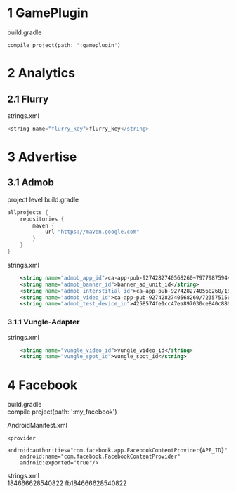 # 1 GamePlugin

build.gradle

    compile project(path: ':gameplugin')


# 2 Analytics

## 2.1 Flurry


strings.xml

```groovy
<string name="flurry_key">flurry_key</string>
```


# 3 Advertise

## 3.1 Admob

project level build.gradle

```groovy
allprojects {
    repositories {
        maven {
            url "https://maven.google.com"
        }
    }
}
```
strings.xml

```xml
    <string name="admob_app_id">ca-app-pub-9274282740568260~7977987594</string>
    <string name="admob_banner_id">banner_ad_unit_id</string>
    <string name="admob_interstitial_id">ca-app-pub-9274282740568260/1808342671</string>
    <string name="admob_video_id">ca-app-pub-9274282740568260/7235751563</string>
    <string name="admob_test_device_id">4258574fe1cc47ea897030ce840c886b</string>
```

### 3.1.1 Vungle-Adapter

strings.xml

```xml
    <string name="vungle_video_id">vungle_video_id</string>
    <string name="vungle_spot_id">vungle_spot_id</string>
```



# 4 Facebook

build.gradle
​    
    compile project(path: ':my_facebook')

AndroidManifest.xml

    <provider 
        android:authorities="com.facebook.app.FacebookContentProvider{APP_ID}"
        android:name="com.facebook.FacebookContentProvider"
        android:exported="true"/>

strings.xml
​    
    <string name="facebook_app_id">184666628540822</string>
    <string name="fb_login_protocol_scheme">fb184666628540822</string>
